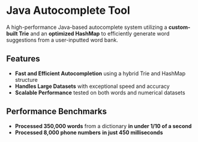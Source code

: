 # Java Autocomplete Tool

A high-performance Java-based autocomplete system utilizing a **custom-built Trie** and an **optimized HashMap** to efficiently generate word suggestions from a user-inputted word bank.

## Features

- **Fast and Efficient Autocompletion** using a hybrid Trie and HashMap structure  
- **Handles Large Datasets** with exceptional speed and accuracy  
- **Scalable Performance** tested on both words and numerical datasets  

## Performance Benchmarks

- **Processed 350,000 words** from a dictionary **in under 1/10 of a second**  
- **Processed 8,000 phone numbers** **in just 450 milliseconds**  

